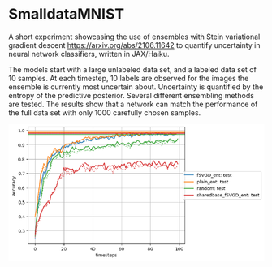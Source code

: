 # SmalldataMNIST
A short experiment showcasing the use of ensembles with Stein variational gradient descent https://arxiv.org/abs/2106.11642 to quantify uncertainty in neural network classifiers, written in JAX/Haiku.

The models start with a large unlabeled data set, and a labeled data set of 10 samples. At each timestep, 10 labels are observed for the images the ensemble is currently most uncertain about. Uncertainty is quantified by the entropy of the predictive posterior. Several different ensembling methods are tested.
The results show that a network can match the performance of the full data set with only 1000 carefully chosen samples.

![mnist_4.png](mnist_4.png)
